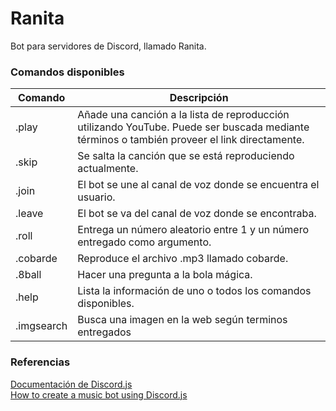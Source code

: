 # Ranita
Bot para servidores de Discord, llamado Ranita.

### Comandos disponibles
| Comando | Descripción |
| --- | --- |
| .play | Añade una canción a la lista de reproducción utilizando YouTube. Puede ser buscada mediante términos o también proveer el link directamente. |
| .skip | Se salta la canción que se está reproduciendo actualmente. |
| .join | El bot se une al canal de voz donde se encuentra el usuario. |
| .leave | El bot se va del canal de voz donde se encontraba. |
| .roll | Entrega un número aleatorio entre 1 y un número entregado como argumento. |
| .cobarde | Reproduce el archivo .mp3 llamado cobarde. |
| .8ball | Hacer una pregunta a la bola mágica. |
| .help | Lista la información de uno o todos los comandos disponibles. |
| .imgsearch | Busca una imagen en la web según terminos entregados |

### Referencias
[Documentación de Discord.js](https://discord.js.org/#/)  
[How to create a music bot using Discord.js](https://gabrieltanner.org/blog/dicord-music-bot)  



